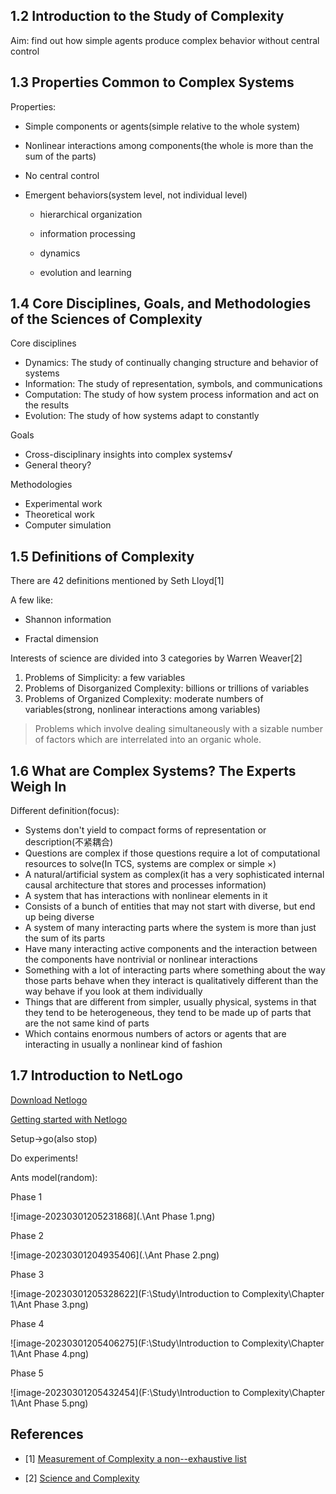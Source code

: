 ## 1.2 Introduction to the Study of Complexity

Aim: find out how simple agents produce complex behavior without central control



## 1.3 Properties Common to Complex Systems

Properties:

+ Simple components or agents(simple relative to the whole system)
+ Nonlinear interactions among components(the whole is more than the sum of the parts)
+ No central control

+ Emergent behaviors(system level, not individual level)

  + hierarchical organization
  + information processing

  + dynamics
  + evolution and learning



## 1.4 Core Disciplines, Goals, and Methodologies of the Sciences of Complexity

Core disciplines

+ Dynamics: The study of continually changing structure and behavior of systems
+ Information: The study of representation, symbols, and communications
+ Computation: The study of how system process information and act on the results
+ Evolution: The study of how systems adapt to constantly



Goals

+ Cross-disciplinary insights into complex systems√
+ General theory?



Methodologies

+ Experimental work
+ Theoretical work
+ Computer simulation



## 1.5 Definitions of Complexity

There are 42 definitions mentioned by Seth Lloyd[1]

A few like:

+ Shannon information

+ Fractal dimension

Interests of science are divided into 3 categories by Warren Weaver[2]

1. Problems of Simplicity: a few variables
2. Problems of Disorganized Complexity: billions or trillions of variables
3. Problems of Organized Complexity: moderate numbers of variables(strong, nonlinear interactions among variables)

> Problems which involve dealing simultaneously with a sizable number of factors which are interrelated into an organic whole.



## 1.6 What are Complex Systems? The Experts Weigh In

Different definition(focus): 

+ Systems don't yield to compact forms of representation or description(不紧耦合)
+ Questions are complex if those questions require a lot of computational resources to solve(In TCS, systems are complex or simple ×)
+ A natural/artificial system as complex(it has a very sophisticated internal causal architecture that stores and processes information)
+ A system that has interactions with nonlinear elements in it
+ Consists of a bunch of entities that may not start with diverse, but end up being diverse
+ A system of many interacting parts where the system is more than just the sum of its parts
+ Have many interacting active components and the interaction between the components have nontrivial or nonlinear interactions
+ Something with a lot of interacting parts where something about the way those parts behave when they interact is qualitatively different than the way behave if you look at them individually
+ Things that are different from simpler, usually physical, systems in that they tend to be heterogeneous, they tend to be made up of parts that are the not same kind of parts
+ Which contains enormous numbers of actors or agents that are interacting in usually a nonlinear kind of fashion



## 1.7 Introduction to NetLogo

[Download Netlogo](http://ccl.northwestern.edu/netlogo/)

[Getting started with Netlogo](http://s3.amazonaws.com/complexityexplorer/IntroToComplexity/NetLogoDocuments/GettingStartedWithNetLogo.pdf)



Setup->go(also stop)

Do experiments!

Ants model(random):

Phase 1

![image-20230301205231868](.\Ant Phase 1.png)

Phase 2

![image-20230301204935406](.\Ant Phase 2.png)

Phase 3

![image-20230301205328622](F:\Study\Introduction to Complexity\Chapter 1\Ant Phase 3.png)

Phase 4

![image-20230301205406275](F:\Study\Introduction to Complexity\Chapter 1\Ant Phase 4.png)

Phase 5

![image-20230301205432454](F:\Study\Introduction to Complexity\Chapter 1\Ant Phase 5.png)



## References

- [1] [Measurement of Complexity a non--exhaustive list](https://web.mit.edu/esd.83/www/notebook/Complexity.PDF)

+ [2] [Science and Complexity](https://fernandonogueiracosta.files.wordpress.com/2015/08/warren-weaver-science-and-complexity-1948.pdf)